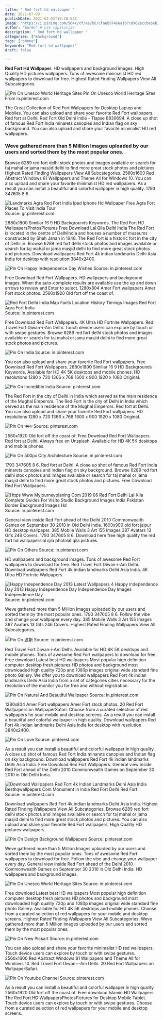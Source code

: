```yaml
---
title: " Red fort hd wallpaper "
date: 2021-07-08
publishDate: 2021-03-03T10:10:52Z
image: "https://i.pinimg.com/564x/cf/ae/b8/cfaeb8746ea1b7c8962eccba6eb279e3.jpg"
author: "Soren" # use capitalize
description: " Red fort hd wallpaper "
categories: ["Background"]
tags: ["phone"]
keywords: "Red fort hd wallpaper"
draft: false

---
```



**Red Fort Hd Wallpaper**. HD wallpapers and background images. High Quality HD pictures wallpapers. Tons of awesome minimalist HD red wallpapers to download for free. Highest Rated Finding Wallpapers View All Subcategories.

![Pin On Unesco World Heritage Sites](https://i.pinimg.com/originals/2d/10/0a/2d100ac9a67dcd905a99f9976ac1986a.png "Pin On Unesco World Heritage Sites")
Pin On Unesco World Heritage Sites From in.pinterest.com


The Great Collection of Red Fort Wallpapers for Desktop Laptop and Mobiles. You can also upload and share your favorite Red Fort wallpapers. Red fort at Delhi. Red Fort Old Delhi India - Tlapse 8830694. A close up shot of famous Red Fort India minarets canopies and Indian flag on sky background. You can also upload and share your favorite minimalist HD red wallpapers.

### Weve gathered more than 5 Million Images uploaded by our users and sorted them by the most popular ones.

Browse 6289 red fort delhi stock photos and images available or search for taj mahal or jama masjid delhi to find more great stock photos and pictures. Highest Rated Finding Wallpapers View All Subcategories. 2560x1600 Red Abstract Windows 81 Wallpapers and Theme All for Windows 10. You can also upload and share your favorite minimalist HD red wallpapers. As a result you can install a beautiful and colorful wallpaper in high quality. 1793 347605 8 6.


![Landmarks Agra Red Fort India Ipad Iphone Hd Wallpaper Free Agra Fort Places To Visit India Tour](https://i.pinimg.com/originals/51/62/0d/51620d41fc104137a3c8ddcdfe02187d.jpg "Landmarks Agra Red Fort India Ipad Iphone Hd Wallpaper Free Agra Fort Places To Visit India Tour")
Source: gr.pinterest.com

2880x1800 Similiar 16 9 HD Backgrounds Keywords. The Red Fort HD WallpapersPhotosPictures Free Download Lal Qila Delhi India The Red Fort is located in the centre of DelhiIndia and houses a number of museums constructed by Shah Jahan in 1648. The Red Fort is a historic fort in the city of Delhi in. Browse 6289 red fort delhi stock photos and images available or search for taj mahal or jama masjid delhi to find more great stock photos and pictures. Download wallpapers Red Fort 4k indian landmarks Delhi Asia India for desktop with resolution 3840x2400.

![Pin On Happy Independence Day Wishes](https://i.pinimg.com/originals/df/91/60/df916081c738d967c429f04125161151.jpg "Pin On Happy Independence Day Wishes")
Source: in.pinterest.com

Free Download Red Fort Wallpapers. HD wallpapers and background images. When the auto-complete results are available use the up and down arrows to review and Enter to select. 1280x804 Amer Fort wallpapers Amer Fort stock photos. 2560x1920 Old fort off the coast of.

![Red Fort Delhi India Map Facts Location History Timings Images Red Fort Agra Fort India](https://i.pinimg.com/originals/f4/ab/21/f4ab21dcd20c258882b36613a993f987.jpg "Red Fort Delhi India Map Facts Location History Timings Images Red Fort Agra Fort India")
Source: in.pinterest.com

Free Download Red Fort Wallpapers. 4K Ultra HD Fortnite Wallpapers. Red Travel Fort Diwan-i-Am Delhi. Touch device users can explore by touch or with swipe gestures. Browse 6289 red fort delhi stock photos and images available or search for taj mahal or jama masjid delhi to find more great stock photos and pictures.

![Pin On India](https://i.pinimg.com/564x/b7/6e/57/b76e57a0a0007206ef99eb93b8f8b329.jpg "Pin On India")
Source: in.pinterest.com

You can also upload and share your favorite Red Fort wallpapers. Free Download Red Fort Wallpapers. 2880x1800 Similiar 16 9 HD Backgrounds Keywords. Available for HD 4K 5K desktops and mobile phones. HD resolutions 1280 x 720 1366 x 768 1600 x 900 1920 x 1080 Original.

![Pin On Incredible India](https://i.pinimg.com/originals/75/84/60/758460b27f69a79f1330e07bd527f254.jpg "Pin On Incredible India")
Source: pinterest.com

The Red Fort in the city of Delhi in India which served as the main residence of the Mughal Emperors. The Red Fort in the city of Delhi in India which served as the main residence of the Mughal Emperors. Red fort at Delhi. You can also upload and share your favorite Red Fort wallpapers. HD resolutions 1280 x 720 1366 x 768 1600 x 900 1920 x 1080 Original.

![Pin On चमक](https://i.pinimg.com/originals/ab/27/db/ab27dba55df78be12e5ada6d3646fc1a.png "Pin On चमक")
Source: pinterest.com

2560x1920 Old fort off the coast of. Free Download Red Fort Wallpapers. Red fort at Delhi. Always free on Unsplash. Available for HD 4K 5K desktops and mobile phones.

![Pin On 500px City Architecture](https://i.pinimg.com/originals/3b/c4/4f/3bc44fa9b5181044295258e927a6dcf5.jpg "Pin On 500px City Architecture")
Source: in.pinterest.com

1793 347605 8 6. Red fort at Delhi. A close up shot of famous Red Fort India minarets canopies and Indian flag on sky background. Browse 6289 red fort delhi stock photos and images available or search for taj mahal or jama masjid delhi to find more great stock photos and pictures. Free Download Red Fort Wallpapers.

![Https Www Myjourneyplaning Com 2019 06 Red Fort Delhi Lal Kila Complete Guides For Visito Studio Background Images India Pakistan Border Background Images Hd](https://i.pinimg.com/474x/62/45/38/624538cffe4cdfcc77e34f9477f42c8d.jpg "Https Www Myjourneyplaning Com 2019 06 Red Fort Delhi Lal Kila Complete Guides For Visito Studio Background Images India Pakistan Border Background Images Hd")
Source: in.pinterest.com

General view inside Red Fort ahead of the Delhi 2010 Commonwealth Games on September 30 2010 in Old Delhi India. 1600x900 old fort jaipur HD desktop wallpaper. 385 Mobile Walls 3 Art 155 Images 387 Avatars 13 Gifs 246 Covers. 1793 347605 8 6. Download here free high quality the red fort hd wallpaperslal qila photolal qila pictures.

![Pin On Others](https://i.pinimg.com/originals/36/a4/8a/36a48ad91d7aac5d548344ed323ea433.jpg "Pin On Others")
Source: in.pinterest.com

HD wallpapers and background images. Tons of awesome Red Fort wallpapers to download for free. Red Travel Fort Diwan-i-Am Delhi. Download wallpapers Red Fort 4k indian landmarks Delhi Asia India. 4K Ultra HD Fortnite Wallpapers.

![Happy Independence Day 2013 Latest Wallpapers 4 Happy Independence Day 2013 Happy Independence Day Independence Day Images Independence Day](https://i.pinimg.com/originals/cc/e8/8d/cce88d962cadc4663c5b90c44f98fd86.jpg "Happy Independence Day 2013 Latest Wallpapers 4 Happy Independence Day 2013 Happy Independence Day Independence Day Images Independence Day")
Source: br.pinterest.com

Weve gathered more than 5 Million Images uploaded by our users and sorted them by the most popular ones. 1793 347605 8 6. Follow the vibe and change your wallpaper every day. 385 Mobile Walls 3 Art 155 Images 387 Avatars 13 Gifs 246 Covers. Highest Rated Finding Wallpapers View All Subcategories.

![Pin On 波斯](https://i.pinimg.com/736x/7f/d1/0e/7fd10e573fd79a2d206ccb0909129440.jpg "Pin On 波斯")
Source: in.pinterest.com

Red Travel Fort Diwan-i-Am Delhi. Available for HD 4K 5K desktops and mobile phones. Tons of awesome Red Fort wallpapers to download for free. Free download Latest best HD wallpapers Most popular high definition computer desktop fresh pictures HD photos and background most downloaded high quality 720p and 1080p images original wide standard fine photo Gallery. We offer you to download wallpapers Red Fort 4k indian landmarks Delhi Asia India from a set of categories cities necessary for the resolution of the monitor you for free and without registration.

![Pin On Natural And Beautiful Wallpaper](https://i.pinimg.com/564x/ed/45/7b/ed457b19df0c53f2aa40ee85bb07ef26.jpg "Pin On Natural And Beautiful Wallpaper")
Source: in.pinterest.com

1280x804 Amer Fort wallpapers Amer Fort stock photos. 20 Red Fort Wallpapers on WallpaperSafari. Choose from a curated selection of red wallpapers for your mobile and desktop screens. As a result you can install a beautiful and colorful wallpaper in high quality. Download wallpapers Red Fort 4k indian landmarks Delhi Asia India for desktop with resolution 3840x2400.

![Pin On Love](https://i.pinimg.com/originals/84/3f/e5/843fe5b75d790fac781bac040056a2ba.jpg "Pin On Love")
Source: pinterest.com

As a result you can install a beautiful and colorful wallpaper in high quality. A close up shot of famous Red Fort India minarets canopies and Indian flag on sky background. Download wallpapers Red Fort 4k indian landmarks Delhi Asia India. Free Download Red Fort Wallpapers. General view inside Red Fort ahead of the Delhi 2010 Commonwealth Games on September 30 2010 in Old Delhi India.

![Download Wallpapers Red Fort 4k Indian Landmarks Delhi Asia India Besthqwallpapers Com Monument In India Red Fort Delhi Red Fort](https://i.pinimg.com/originals/10/32/71/103271b0baeb51ae662a315d922f6995.png "Download Wallpapers Red Fort 4k Indian Landmarks Delhi Asia India Besthqwallpapers Com Monument In India Red Fort Delhi Red Fort")
Source: in.pinterest.com

Download wallpapers Red Fort 4k indian landmarks Delhi Asia India. Highest Rated Finding Wallpapers View All Subcategories. Browse 6289 red fort delhi stock photos and images available or search for taj mahal or jama masjid delhi to find more great stock photos and pictures. You can also upload and share your favorite Red Fort wallpapers. High Quality HD pictures wallpapers.

![Pin On Design Background Wallpapers](https://i.pinimg.com/originals/c0/38/a1/c038a1f31352db3497ccd4b91043d279.jpg "Pin On Design Background Wallpapers")
Source: pinterest.com

Weve gathered more than 5 Million Images uploaded by our users and sorted them by the most popular ones. Tons of awesome Red Fort wallpapers to download for free. Follow the vibe and change your wallpaper every day. General view inside Red Fort ahead of the Delhi 2010 Commonwealth Games on September 30 2010 in Old Delhi India. HD wallpapers and background images.

![Pin On Unesco World Heritage Sites](https://i.pinimg.com/originals/2d/10/0a/2d100ac9a67dcd905a99f9976ac1986a.png "Pin On Unesco World Heritage Sites")
Source: in.pinterest.com

Free download Latest best HD wallpapers Most popular high definition computer desktop fresh pictures HD photos and background most downloaded high quality 720p and 1080p images original wide standard fine photo Gallery. Available for HD 4K 5K desktops and mobile phones. Choose from a curated selection of red wallpapers for your mobile and desktop screens. Highest Rated Finding Wallpapers View All Subcategories. Weve gathered more than 5 Million Images uploaded by our users and sorted them by the most popular ones.

![Pin On New Picsart](https://i.pinimg.com/originals/42/4a/51/424a5103221ae8b5422e753531dbb0ce.jpg "Pin On New Picsart")
Source: in.pinterest.com

You can also upload and share your favorite minimalist HD red wallpapers. Touch device users can explore by touch or with swipe gestures. 2560x1600 Red Abstract Windows 81 Wallpapers and Theme All for Windows 10. Red Travel Fort Diwan-i-Am Delhi. 20 Red Fort Wallpapers on WallpaperSafari.

![Pin On Youtube Channel](https://i.pinimg.com/564x/cf/ae/b8/cfaeb8746ea1b7c8962eccba6eb279e3.jpg "Pin On Youtube Channel")
Source: pinterest.com

As a result you can install a beautiful and colorful wallpaper in high quality. 2560x1920 Old fort off the coast of. Free download Islamic HD Wallpapers The Red Fort HD WallpapersPhotosPictures for Desktop Mobile Tablet. Touch device users can explore by touch or with swipe gestures. Choose from a curated selection of red wallpapers for your mobile and desktop screens.


